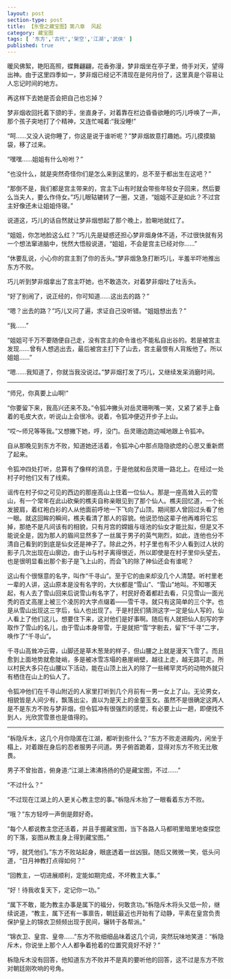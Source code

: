 ```yaml
---
layout: post
section-type: post
title: 【东雪之藏宝图】第八章  风起
category: 藏宝图
tags: [ '东方','古代','架空','江湖','武侠' ]
published: true
---
```

暖风佛絮，艳阳高照，蝶舞翩翩，花香弥漫，梦非烟坐在亭子里，倚手对天，望得出神。由于这里四季如一，梦非烟已经记不清现在是何月份了，这里真是个容易让人忘记时间的地方。

再这样下去她是否会把自己也忘掉？

梦非烟收回托着下颌的手，坐直身子，对着靠在栏边昏昏欲睡的巧儿呼唤了一声，那个孩子突地打了个精神，又连忙喊着:“我没睡!”

“呵……又没人说你睡了，你这是说于谁听呢？”梦非烟故意打趣她。巧儿摸摸脑袋，移了过来。

“嘿嘿……姐姐有什么吩咐？”

“也没什么，就是突然奇怪你们是怎么来到这里的，总不至于都出生在这吧？”

“那倒不是，我们都是宫主带来的，宫主下山有时就会带些年轻女子回来，然后要么当夫人，要么作侍女。”巧儿眼轱辘转了一圈，又道，“姐姐不正是如此？不过宫主好像还未让姐姐侍寝。”

说道这，巧儿的话自然就让梦非烟想起了那个晚上，脸唰地就红了。

“姐姐，你怎地脸这么红？”巧儿先是疑惑还担心梦非烟身体不适，不过很快就有另一个想法窜进脑中，恍然大悟般说道，“姐姐，不会是宫主已经对你……”

“休要乱说，小心你的宫主割了你的舌头。”梦非烟急急打断巧儿，半羞半吓地推出东方不败。

巧儿听到梦非烟拿出了宫主吓她，也不敢造次，对着梦非烟吐了吐舌头。

“好了别闹了，说正经的，你可知道……这出去的路？”

“嗯？出去的路？”巧儿又问了遍，求证自己没听错。“姐姐想出去？”

“我……”

“姐姐可千万不要随便自己走，没有宫主的命令谁也不能私自出谷的。若是被宫主发现……曾有人想逃出去，最后被宫主打下了山去，宫主最恨有人背叛他了。所以姐姐……”

“嗯……我知道了，你就当我没说过。”梦非烟打发了巧儿，又继续发呆消磨时间。


***

“师兄，你真要上山啊!”

“你要留下来，我高兴还来不及。”令狐冲撇头对岳灵珊咧嘴一笑，又紧了紧手上备着的毛皮大衣，听说山上会很冷。说着，令狐冲便迈开步子上山。

“哎～师兄等等我。”又想撇下她，哼，没门。岳灵珊边跑边喊地跟上令狐冲。

自从那晚见到东方不败，知道她还活着，令狐冲心中那点隐隐欲熄的心思又重新燃了起来。

令狐冲四处打听，总算有了像样的消息，于是他就和岳灵珊一路北上。在经过一处村子时他们又有了线索。

谣传在村子仰之可见的西边的那座高山上住着一位仙人。那是一座高耸入云的雪山，有一个常年在此山砍柴的樵夫自称亲眼见到了那个仙人。樵夫回忆道，一个长发披肩，着红袍白衫的人从他面前呼地一下飞向了山顶。期间那人曾回过头看了他一眼。就这回眸的瞬间，樵夫看清了那人的容貌。他说恐怕这辈子他再难将它忘掉，那绝不是凡间该有的相貌，只有月宫的嫦娥与瑶池的仙女才能比拟，但是又不能说全是，因为那人的眉间显然多了一丝属于男子的英气剛烈，如此，连他也分不清自己看到的到底是仙女还是神子了。除此之外，村子里也有不少人看到过人状的影子几次出现在山廓边，由于山与村子离得很近，所以即使是在村子里仰头望去，也是很明显看出那个影子是飞上山的，而会飞的除了神仙还会有谁呢？

这山有个很惬意的名字，叫作“千寻山”。至于它的由来却没几个人清楚。听村里老一辈的人讲，这山原本是没有名字的，大伙都是“雪山”、“雪山”地叫。不知哪天起，有人去了雪山回来后说雪山有名字了，村民好奇着都赶去看，只见雪山一面光秃的百丈高崖上被三个凌厉的大字点缀着——雪千寻。就只有这简单的三个字。也是从雪山出现这三字后，仙人也出现了。于是村民们猜测这字一定是仙人写的，仙人看上了他们这儿，想要住下来，这对他们是好事啊。随后有人就把仙人刻写的字取作了雪山的名儿，由于雪山本身带雪，于是就把“雪”字剔去，留下“千寻”二字，唤作了“千寻山”。

千寻山高耸冲云霄，山脚还是草木葱茏的样子，但山腰之上就是漫天飞雪了。而且愈到上面地势就愈陡峭，多是被冰雪冻塌的悬崖峭壁，越往上走，越无路可走。所以村民大多只在山腰以下活动，能在山顶上出入的除了一些稀罕灵巧的动物外就只有栖住在山上的仙人了。

令狐冲他们在千寻山附近的人家里打听到几个月前有一男一女上了山。无论男女，相貌皆是人间少有，飘落出尘，直以为是天上的金童玉女。虽然不是很确定这两人是不是东方不败与梦非烟，但令狐冲有很强烈的感觉，有必要上山一趟，即便找不到人，光欣赏雪景也是值得的。


****

“柝隐斥木，这几个月你隐匿在江湖，都听到些什么？”东方不败走进殿内，闲坐于榻上，对着跟在身后的忍者服男子问道。男子俯首跪着，显得对东方不败无比敬畏。

男子不曾抬首，俯身道:“江湖上沸沸扬扬的仍是藏宝图，不过……”

“不过什么？”

“不过现在江湖上的人更关心教主您的事。”柝隐斥木抬了一眼看着东方不败。

“哦？”东方轻哼一声倒是颇好奇。

“每个人都说教主您还活着，并且手握藏宝图，当下各路人马都明里暗里地查探您的下落，妄图从教主身上得到藏宝图。”

“哼，就凭他们。”东方不败站起身，眼底透着一丝凶狠。随后又微微一笑，低头问道，“日月神教打点得如何？”

“回教主，一切进展顺利，定能如期完成，不坏教主大事。”

“好！待我收复天下，定记你一功。”

“属下不敢，能为教主办事是属下的福分，何敢贪功。”柝隐斥木将头又低一阶，继续说道，“教主，属下还有一事禀告，朝廷最近也开始有了动静，平素在皇宫负责保护皇上的锦衣卫频频出现于民间，辗转于各帮派。”

“锦衣卫、皇宫、皇帝……”东方不败细细品味着这几个词，突然玩味地笑道：“柝隐斥木，你说坐上那个人人都争着抢着的位置究竟好不好？”

柝隐斥木没有回答，他知道东方不败并不是真的要听他的回答，这不过是东方不败对朝廷刚吹响的号角。

